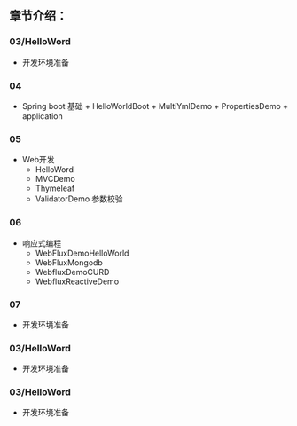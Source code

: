   ## 章节介绍：
   ### 03/HelloWord
  - 开发环境准备
  
  ### 04
  -  Spring boot 基础
    + HelloWorldBoot
    + MultiYmlDemo
    + PropertiesDemo
    + application
  
  ### 05
  - Web开发
    + HelloWord
    + MVCDemo
    + Thymeleaf
    + ValidatorDemo 参数校验
  
  ### 06
  - 响应式编程
    + WebFluxDemoHelloWorld
    + WebFluxMongodb
    + WebfluxDemoCURD
    + WebfluxReactiveDemo
  
  ### 07
  - 开发环境准备
  
  ### 03/HelloWord
  - 开发环境准备
  
  ### 03/HelloWord
  - 开发环境准备

